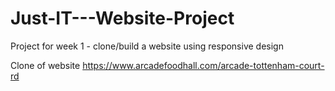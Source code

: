# Just-IT---Website-Project
Project for week 1 - clone/build a website using responsive design

Clone of website https://www.arcadefoodhall.com/arcade-tottenham-court-rd
